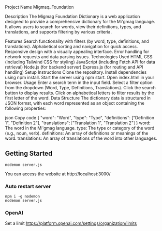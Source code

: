 Project Name
Migmaq_Foundation

Description
The Migmag Foundation Dictionary is a web application designed to provide a comprehensive dictionary for the Mi'gmag language. It allows users to search for words, view their definitions, types, and translations, and supports filtering by various criteria.

Features
Search functionality with filters (by word, type, definitions, and translations).
Alphabetical sorting and navigation for quick access.
Responsive design with a visually appealing interface.
Error handling for network requests and data parsing issues.
Technologies Used
HTML
CSS (including Tailwind CSS for styling)
JavaScript (including Fetch API for data retrieval)
Node.js (for backend server)
Express.js (for routing and API handling)
Setup Instructions
Clone the repository.
Install dependencies using npm install.
Start the server using npm start.
Open index.html in your browser.
Usage
Enter a search term in the input field.
Select a filter option from the dropdown (Word, Type, Definitions, Translations).
Click the search button to display results.
Click on alphabetical letters to filter results by the first letter of the word.
Data Structure
The dictionary data is structured in JSON format, with each word represented as an object containing the following properties:

json
Copy code
{
"word": "Word",
"type": "Type",
"definitions": ["Definition 1", "Definition 2"],
"translations": ["Translation 1", "Translation 2"]
}
word: The word in the Mi'gmag language.
type: The type or category of the word (e.g., noun, verb).
definitions: An array of definitions or meanings of the word.
translations: An array of translations of the word into other languages.

## Getting Started

```
nodemon server.js
```

You can access the website at http://localhost:3000/

### Auto restart server

```
npm i -g nodemon
nodemon server.js
```

### OpenAI

Set a limit
https://platform.openai.com/settings/organization/limits
